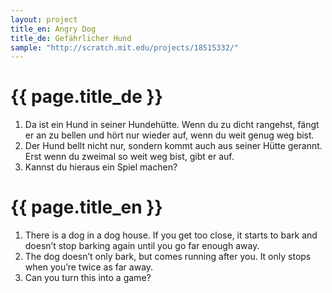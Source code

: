 ```yaml
---
layout: project
title_en: Angry Dog
title_de: Gefährlicher Hund
sample: "http://scratch.mit.edu/projects/18515332/"
---
```


# {{ page.title_de }}

1. Da ist ein Hund in seiner Hundehütte. Wenn du zu dicht rangehst, fängt er an zu bellen und hört nur wieder auf, wenn du weit genug weg bist.
2. Der Hund bellt nicht nur, sondern kommt auch aus seiner Hütte gerannt. Erst wenn du zweimal so weit weg bist, gibt er auf.
3. Kannst du hieraus ein Spiel machen?

# {{ page.title_en }}

1. There is a dog in a dog house. If you get too close, it starts to bark and doesn’t stop barking again until you go far enough away.
2. The dog doesn’t only bark, but comes running after you. It only stops when you’re twice as far away.
3. Can you turn this into a game?
